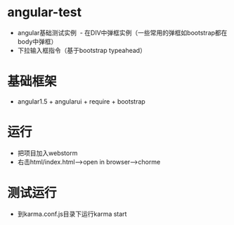 # angular-test
  - angular基础测试实例 
  - 在DIV中弹框实例（一些常用的弹框如bootstrap都在body中弹框）
  - 下拉输入框指令（基于bootstrap typeahead）
# 基础框架
  - angular1.5 + angularui + require + bootstrap
# 运行
  - 把项目加入webstorm
  - 右击html/index.html-->open in browser-->chorme
# 测试运行
  - 到karma.conf.js目录下运行karma start
